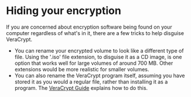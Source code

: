 [Title]: # (Скрытие вашего шифрования)
[Order]: # (3)

# Hiding your encryption

If you are concerned about encryption software being found on your computer regardless of what's in it, there are a few tricks to help disguise VeraCrypt.

*   You can rename your encrypted volume to look like a different type of file. Using the '.iso' file extension, to disguise it as a CD image, is one option that works well for large volumes of around 700 MB. Other extensions would be more realistic for smaller volumes.
*   You can also rename the VeraCrypt program itself, assuming you have stored it as you would a regular file, rather than installing it as a program. The [VeraCrypt Guide](umbrella://lesson/veracrypt) explains how to do this.